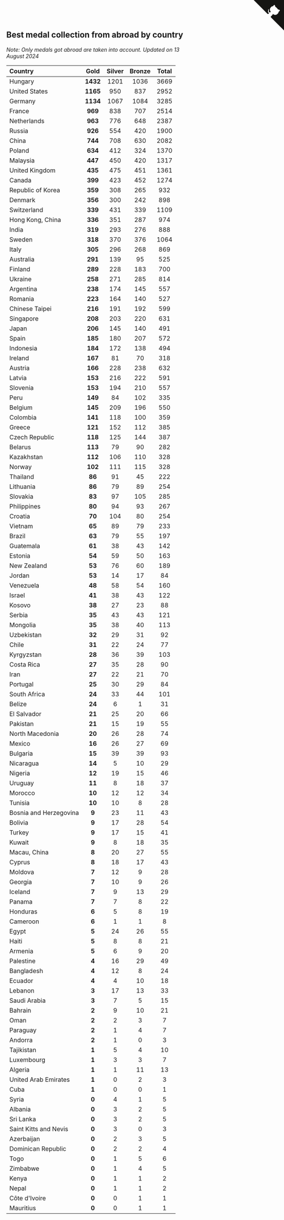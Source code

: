 ## Best medal collection from abroad by country

*Note: Only medals got abroad are taken into account.*
*Updated on 13 August 2024*

| Country | Gold | Silver | Bronze | Total |
| :--- | :--: | :--: | :--: | :--: |
| Hungary | **1432** | 1201 | 1036 | 3669 |
| United States | **1165** | 950 | 837 | 2952 |
| Germany | **1134** | 1067 | 1084 | 3285 |
| France | **969** | 838 | 707 | 2514 |
| Netherlands | **963** | 776 | 648 | 2387 |
| Russia | **926** | 554 | 420 | 1900 |
| China | **744** | 708 | 630 | 2082 |
| Poland | **634** | 412 | 324 | 1370 |
| Malaysia | **447** | 450 | 420 | 1317 |
| United Kingdom | **435** | 475 | 451 | 1361 |
| Canada | **399** | 423 | 452 | 1274 |
| Republic of Korea | **359** | 308 | 265 | 932 |
| Denmark | **356** | 300 | 242 | 898 |
| Switzerland | **339** | 431 | 339 | 1109 |
| Hong Kong, China | **336** | 351 | 287 | 974 |
| India | **319** | 293 | 276 | 888 |
| Sweden | **318** | 370 | 376 | 1064 |
| Italy | **305** | 296 | 268 | 869 |
| Australia | **291** | 139 | 95 | 525 |
| Finland | **289** | 228 | 183 | 700 |
| Ukraine | **258** | 271 | 285 | 814 |
| Argentina | **238** | 174 | 145 | 557 |
| Romania | **223** | 164 | 140 | 527 |
| Chinese Taipei | **216** | 191 | 192 | 599 |
| Singapore | **208** | 203 | 220 | 631 |
| Japan | **206** | 145 | 140 | 491 |
| Spain | **185** | 180 | 207 | 572 |
| Indonesia | **184** | 172 | 138 | 494 |
| Ireland | **167** | 81 | 70 | 318 |
| Austria | **166** | 228 | 238 | 632 |
| Latvia | **153** | 216 | 222 | 591 |
| Slovenia | **153** | 194 | 210 | 557 |
| Peru | **149** | 84 | 102 | 335 |
| Belgium | **145** | 209 | 196 | 550 |
| Colombia | **141** | 118 | 100 | 359 |
| Greece | **121** | 152 | 112 | 385 |
| Czech Republic | **118** | 125 | 144 | 387 |
| Belarus | **113** | 79 | 90 | 282 |
| Kazakhstan | **112** | 106 | 110 | 328 |
| Norway | **102** | 111 | 115 | 328 |
| Thailand | **86** | 91 | 45 | 222 |
| Lithuania | **86** | 79 | 89 | 254 |
| Slovakia | **83** | 97 | 105 | 285 |
| Philippines | **80** | 94 | 93 | 267 |
| Croatia | **70** | 104 | 80 | 254 |
| Vietnam | **65** | 89 | 79 | 233 |
| Brazil | **63** | 79 | 55 | 197 |
| Guatemala | **61** | 38 | 43 | 142 |
| Estonia | **54** | 59 | 50 | 163 |
| New Zealand | **53** | 76 | 60 | 189 |
| Jordan | **53** | 14 | 17 | 84 |
| Venezuela | **48** | 58 | 54 | 160 |
| Israel | **41** | 38 | 43 | 122 |
| Kosovo | **38** | 27 | 23 | 88 |
| Serbia | **35** | 43 | 43 | 121 |
| Mongolia | **35** | 38 | 40 | 113 |
| Uzbekistan | **32** | 29 | 31 | 92 |
| Chile | **31** | 22 | 24 | 77 |
| Kyrgyzstan | **28** | 36 | 39 | 103 |
| Costa Rica | **27** | 35 | 28 | 90 |
| Iran | **27** | 22 | 21 | 70 |
| Portugal | **25** | 30 | 29 | 84 |
| South Africa | **24** | 33 | 44 | 101 |
| Belize | **24** | 6 | 1 | 31 |
| El Salvador | **21** | 25 | 20 | 66 |
| Pakistan | **21** | 15 | 19 | 55 |
| North Macedonia | **20** | 26 | 28 | 74 |
| Mexico | **16** | 26 | 27 | 69 |
| Bulgaria | **15** | 39 | 39 | 93 |
| Nicaragua | **14** | 5 | 10 | 29 |
| Nigeria | **12** | 19 | 15 | 46 |
| Uruguay | **11** | 8 | 18 | 37 |
| Morocco | **10** | 12 | 12 | 34 |
| Tunisia | **10** | 10 | 8 | 28 |
| Bosnia and Herzegovina | **9** | 23 | 11 | 43 |
| Bolivia | **9** | 17 | 28 | 54 |
| Turkey | **9** | 17 | 15 | 41 |
| Kuwait | **9** | 8 | 18 | 35 |
| Macau, China | **8** | 20 | 27 | 55 |
| Cyprus | **8** | 18 | 17 | 43 |
| Moldova | **7** | 12 | 9 | 28 |
| Georgia | **7** | 10 | 9 | 26 |
| Iceland | **7** | 9 | 13 | 29 |
| Panama | **7** | 7 | 8 | 22 |
| Honduras | **6** | 5 | 8 | 19 |
| Cameroon | **6** | 1 | 1 | 8 |
| Egypt | **5** | 24 | 26 | 55 |
| Haiti | **5** | 8 | 8 | 21 |
| Armenia | **5** | 6 | 9 | 20 |
| Palestine | **4** | 16 | 29 | 49 |
| Bangladesh | **4** | 12 | 8 | 24 |
| Ecuador | **4** | 4 | 10 | 18 |
| Lebanon | **3** | 17 | 13 | 33 |
| Saudi Arabia | **3** | 7 | 5 | 15 |
| Bahrain | **2** | 9 | 10 | 21 |
| Oman | **2** | 2 | 3 | 7 |
| Paraguay | **2** | 1 | 4 | 7 |
| Andorra | **2** | 1 | 0 | 3 |
| Tajikistan | **1** | 5 | 4 | 10 |
| Luxembourg | **1** | 3 | 3 | 7 |
| Algeria | **1** | 1 | 11 | 13 |
| United Arab Emirates | **1** | 0 | 2 | 3 |
| Cuba | **1** | 0 | 0 | 1 |
| Syria | **0** | 4 | 1 | 5 |
| Albania | **0** | 3 | 2 | 5 |
| Sri Lanka | **0** | 3 | 2 | 5 |
| Saint Kitts and Nevis | **0** | 3 | 0 | 3 |
| Azerbaijan | **0** | 2 | 3 | 5 |
| Dominican Republic | **0** | 2 | 2 | 4 |
| Togo | **0** | 1 | 5 | 6 |
| Zimbabwe | **0** | 1 | 4 | 5 |
| Kenya | **0** | 1 | 1 | 2 |
| Nepal | **0** | 1 | 1 | 2 |
| Côte d'Ivoire | **0** | 0 | 1 | 1 |
| Mauritius | **0** | 0 | 1 | 1 |


<a href="https://github.com/jonatanklosko/wca_statistics" class="github-corner" aria-label="View source on Github"><svg width="80" height="80" viewBox="0 0 250 250" style="fill:#151513; color:#fff; position: absolute; top: 0; border: 0; right: 0;" aria-hidden="true"><path d="M0,0 L115,115 L130,115 L142,142 L250,250 L250,0 Z"></path><path d="M128.3,109.0 C113.8,99.7 119.0,89.6 119.0,89.6 C122.0,82.7 120.5,78.6 120.5,78.6 C119.2,72.0 123.4,76.3 123.4,76.3 C127.3,80.9 125.5,87.3 125.5,87.3 C122.9,97.6 130.6,101.9 134.4,103.2" fill="currentColor" style="transform-origin: 130px 106px;" class="octo-arm"></path><path d="M115.0,115.0 C114.9,115.1 118.7,116.5 119.8,115.4 L133.7,101.6 C136.9,99.2 139.9,98.4 142.2,98.6 C133.8,88.0 127.5,74.4 143.8,58.0 C148.5,53.4 154.0,51.2 159.7,51.0 C160.3,49.4 163.2,43.6 171.4,40.1 C171.4,40.1 176.1,42.5 178.8,56.2 C183.1,58.6 187.2,61.8 190.9,65.4 C194.5,69.0 197.7,73.2 200.1,77.6 C213.8,80.2 216.3,84.9 216.3,84.9 C212.7,93.1 206.9,96.0 205.4,96.6 C205.1,102.4 203.0,107.8 198.3,112.5 C181.9,128.9 168.3,122.5 157.7,114.1 C157.9,116.9 156.7,120.9 152.7,124.9 L141.0,136.5 C139.8,137.7 141.6,141.9 141.8,141.8 Z" fill="currentColor" class="octo-body"></path></svg></a><style>.github-corner:hover .octo-arm{animation:octocat-wave 560ms ease-in-out}@keyframes octocat-wave{0%,100%{transform:rotate(0)}20%,60%{transform:rotate(-25deg)}40%,80%{transform:rotate(10deg)}}@media (max-width:500px){.github-corner:hover .octo-arm{animation:none}.github-corner .octo-arm{animation:octocat-wave 560ms ease-in-out}}</style>
